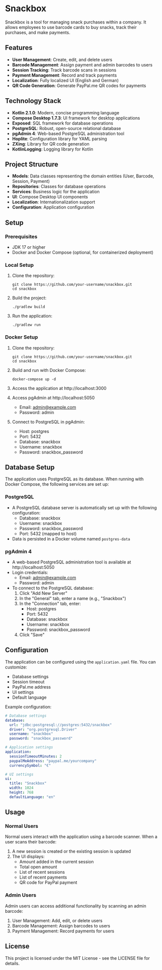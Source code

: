 # Snackbox

Snackbox is a tool for managing snack purchases within a company. It allows employees to use barcode cards to buy snacks, track their purchases, and make payments.

## Features

- **User Management**: Create, edit, and delete users
- **Barcode Management**: Assign payment and admin barcodes to users
- **Session Tracking**: Track barcode scans in sessions
- **Payment Management**: Record and track payments
- **Localization**: Fully localized UI (English and German)
- **QR Code Generation**: Generate PayPal.me QR codes for payments

## Technology Stack

- **Kotlin 2.1.0**: Modern, concise programming language
- **Compose Desktop 1.7.3**: UI framework for desktop applications
- **Exposed**: SQL framework for database operations
- **PostgreSQL**: Robust, open-source relational database
- **pgAdmin 4**: Web-based PostgreSQL administration tool
- **Hoplite**: Configuration library for YAML parsing
- **ZXing**: Library for QR code generation
- **KotlinLogging**: Logging library for Kotlin

## Project Structure

- **Models**: Data classes representing the domain entities (User, Barcode, Session, Payment)
- **Repositories**: Classes for database operations
- **Services**: Business logic for the application
- **UI**: Compose Desktop UI components
- **Localization**: Internationalization support
- **Configuration**: Application configuration

## Setup

### Prerequisites

- JDK 17 or higher
- Docker and Docker Compose (optional, for containerized deployment)

### Local Setup

1. Clone the repository:
   ```
   git clone https://github.com/your-username/snackbox.git
   cd snackbox
   ```

2. Build the project:
   ```
   ./gradlew build
   ```

3. Run the application:
   ```
   ./gradlew run
   ```

### Docker Setup

1. Clone the repository:
   ```
   git clone https://github.com/your-username/snackbox.git
   cd snackbox
   ```

2. Build and run with Docker Compose:
   ```
   docker-compose up -d
   ```

3. Access the application at http://localhost:3000

4. Access pgAdmin at http://localhost:5050
   - Email: admin@example.com
   - Password: admin

5. Connect to PostgreSQL in pgAdmin:
   - Host: postgres
   - Port: 5432
   - Database: snackbox
   - Username: snackbox
   - Password: snackbox_password

## Database Setup

The application uses PostgreSQL as its database. When running with Docker Compose, the following services are set up:

### PostgreSQL

- A PostgreSQL database server is automatically set up with the following configuration:
  - Database: snackbox
  - Username: snackbox
  - Password: snackbox_password
  - Port: 5432 (mapped to host)
- Data is persisted in a Docker volume named `postgres-data`

### pgAdmin 4

- A web-based PostgreSQL administration tool is available at http://localhost:5050
- Login credentials:
  - Email: admin@example.com
  - Password: admin
- To connect to the PostgreSQL database:
  1. Click "Add New Server"
  2. In the "General" tab, enter a name (e.g., "Snackbox")
  3. In the "Connection" tab, enter:
     - Host: postgres
     - Port: 5432
     - Database: snackbox
     - Username: snackbox
     - Password: snackbox_password
  4. Click "Save"

## Configuration

The application can be configured using the `application.yaml` file. You can customize:

- Database settings
- Session timeout
- PayPal.me address
- UI settings
- Default language

Example configuration:

```yaml
# Database settings
database:
  url: "jdbc:postgresql://postgres:5432/snackbox"
  driver: "org.postgresql.Driver"
  username: "snackbox"
  password: "snackbox_password"

# Application settings
application:
  sessionTimeoutMinutes: 2
  paypalMeAddress: "paypal.me/yourcompany"
  currencySymbol: "€"

# UI settings
ui:
  title: "Snackbox"
  width: 1024
  height: 768
  defaultLanguage: "en"
```

## Usage

### Normal Users

Normal users interact with the application using a barcode scanner. When a user scans their barcode:

1. A new session is created or the existing session is updated
2. The UI displays:
   - Amount added in the current session
   - Total open amount
   - List of recent sessions
   - List of recent payments
   - QR code for PayPal payment

### Admin Users

Admin users can access additional functionality by scanning an admin barcode:

1. User Management: Add, edit, or delete users
2. Barcode Management: Assign barcodes to users
3. Payment Management: Record payments for users

## License

This project is licensed under the MIT License - see the LICENSE file for details.
